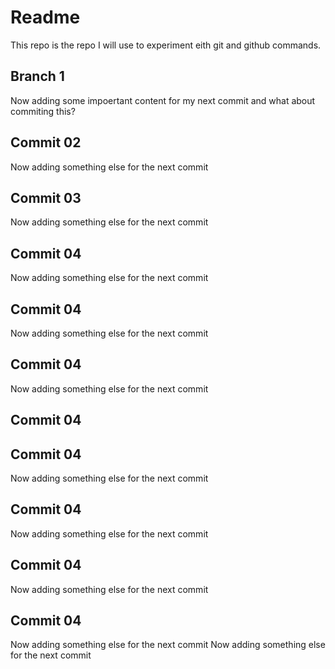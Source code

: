 # Readme

This repo is the repo I will use to experiment eith git and github commands.

## Branch 1
Now adding some impoertant content for my next commit
and what about commiting this?

## Commit 02
Now adding something else for the next commit


## Commit 03
Now adding something else for the next commit


## Commit 04
Now adding something else for the next commit

## Commit 04
Now adding something else for the next commit

## Commit 04
Now adding something else for the next commit

## Commit 04
## Commit 04
Now adding something else for the next commit
## Commit 04
Now adding something else for the next commit
## Commit 04
Now adding something else for the next commit
## Commit 04
Now adding something else for the next commit
Now adding something else for the next commit